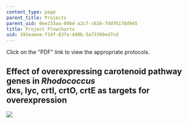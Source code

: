 ```yaml
---
content_type: page
parent_title: Projects
parent_uid: 0ee233aa-09b4-a2c7-c626-7ddf6178d945
title: Project Flowcharts
uid: 391eaeee-f14f-83fa-4d0b-5a73360ed7cd
---
```


Click on the "PDF" link to view the appropriate protocols.

Effect of overexpressing carotenoid pathway genes in _Rhodococcus_  
dxs, lyc, crtI, crtO, crtE as targets for overexpression
-----------------------------------------------------------------------------------------------------------------------------

![](/courses/biology/7-13-experimental-microbial-genetics-fall-2003/projects/flowchart.jpg)